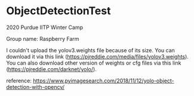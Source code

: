 # ObjectDetectionTest
2020 Purdue IITP Winter Camp

Group name: Raspberry Farm

I couldn't upload the yolov3.weights file because of its size.
You can download it via this link (https://pjreddie.com/media/files/yolov3.weights).
You can also download other version of weights or cfg files via this link (https://pjreddie.com/darknet/yolo/).

reference: https://www.pyimagesearch.com/2018/11/12/yolo-object-detection-with-opencv/
